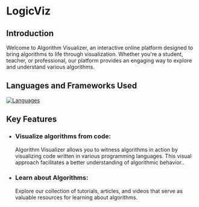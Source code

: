 # LogicViz

## Introduction
Welcome to Algorithm Visualizer, an interactive online platform designed to bring algorithms to life through visualization. Whether you're a student, teacher, or professional, our platform provides an engaging way to explore and understand various algorithms.

## Languages and Frameworks Used
[![Languages](https://skillicons.dev/icons?i=html,css,js,react,nodejs)](https://skillicons.dev)


## Key Features
<ul> 
<li>

### Visualize algorithms from code:
Algorithm Visualizer allows you to witness algorithms in action by visualizing code written in various programming languages. This visual approach facilitates a better understanding of algorithmic behavior..</li>
<li>

### Learn about Algorithms:
Explore our collection of tutorials, articles, and videos that serve as valuable resources for learning about algorithms.
